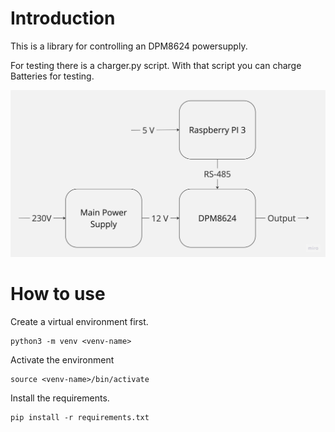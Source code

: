 # Introduction
This is a library for controlling an DPM8624 powersupply.

For testing there is a charger.py script. With that script you can charge Batteries for testing.

![Testsetup](docs/overview.jpg)

# How to use


Create a virtual environment first.
```
python3 -m venv <venv-name>
```

Activate the environment
```
source <venv-name>/bin/activate
```
Install the requirements.
```
pip install -r requirements.txt
```
